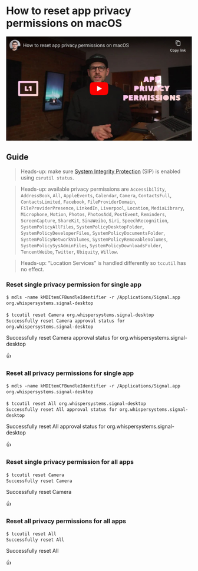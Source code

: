 <!--
Title: How to reset app privacy permissions on macOS
Description: Learn how to reset app privacy permissions on macOS.
Author: Sun Knudsen <https://github.com/sunknudsen>
Contributors: Sun Knudsen <https://github.com/sunknudsen>, 7aqdxe6f <https://github.com/7aqdxe6f>, AmadeuszL <https://github.com/AmadeuszL>
Reviewers:
Publication date: 2020-12-31T14:52:42.907Z
Listed: true
Pinned:
-->

# How to reset app privacy permissions on macOS

[![How to reset app privacy permissions on macOS](how-to-reset-app-privacy-permissions-on-macos.jpeg)](https://www.youtube.com/watch?v=g_5uk5UkLgw "How to reset app privacy permissions on macOS")

## Guide

> Heads-up: make sure [System Integrity Protection](https://support.apple.com/en-us/HT204899) (SIP) is enabled using `csrutil status`.

> Heads-up: available privacy permissions are `Accessibility`, `AddressBook`, `All`, `AppleEvents`, `Calendar`, `Camera`, `ContactsFull`, `ContactsLimited`, `Facebook`, `FileProviderDomain`, `FileProviderPresence`, `LinkedIn`, `Liverpool`, `Location`, `MediaLibrary`, `Microphone`, `Motion`, `Photos`, `PhotosAdd`, `PostEvent`, `Reminders`, `ScreenCapture`, `ShareKit`, `SinaWeibo`, `Siri`, `SpeechRecognition`, `SystemPolicyAllFiles`, `SystemPolicyDesktopFolder`, `SystemPolicyDeveloperFiles`, `SystemPolicyDocumentsFolder`, `SystemPolicyNetworkVolumes`, `SystemPolicyRemovableVolumes`, `SystemPolicySysAdminFiles`, `SystemPolicyDownloadsFolder`, `TencentWeibo`, `Twitter`, `Ubiquity`, `Willow`.

> Heads-up: “Location Services” is handled differently so `tccutil` has no effect.

### Reset single privacy permission for single app

```console
$ mdls -name kMDItemCFBundleIdentifier -r /Applications/Signal.app
org.whispersystems.signal-desktop

$ tccutil reset Camera org.whispersystems.signal-desktop
Successfully reset Camera approval status for org.whispersystems.signal-desktop
```

Successfully reset Camera approval status for org.whispersystems.signal-desktop

👍

### Reset all privacy permissions for single app

```console
$ mdls -name kMDItemCFBundleIdentifier -r /Applications/Signal.app
org.whispersystems.signal-desktop

$ tccutil reset All org.whispersystems.signal-desktop
Successfully reset All approval status for org.whispersystems.signal-desktop
```

Successfully reset All approval status for org.whispersystems.signal-desktop

👍

### Reset single privacy permission for all apps

```console
$ tccutil reset Camera
Successfully reset Camera
```

Successfully reset Camera

👍

### Reset all privacy permissions for all apps

```console
$ tccutil reset All
Successfully reset All
```

Successfully reset All

👍
